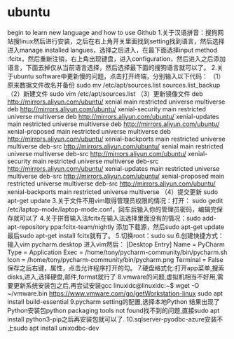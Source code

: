 # ubuntu
begin to learn new language and how to use Github
1.关于汉语拼音：搜狗网站搜linux然后进行安装，之后在右上角开关里面找到setting找到语言，然后选择进入manage installed langues，选择之后进入，在最下面选择input method :fcitx，然后重新注销，右上角出现键盘，进入configuration，然后进入之后添加语言，下面去掉仅从当前语言选择，然后选择最下面的搜狗语言就可以了。
2.关于ubuntu software中更新慢的问题，点击打开终端，分别输入以下代码：
      （1）原来数据文件改名并备份
      sudo mv /etc/apt/sources.list sources.list_backup
      （2）新建文件
      sudo vim /etc/apt/sources.list
      （3）更新镜像文件
deb http://mirrors.aliyun.com/ubuntu/ xenial main restricted universe multiverse
deb http://mirrors.aliyun.com/ubuntu/ xenial-security main restricted universe multiverse
deb http://mirrors.aliyun.com/ubuntu/ xenial-updates main restricted universe multiverse
deb http://mirrors.aliyun.com/ubuntu/ xenial-proposed main restricted universe multiverse
deb http://mirrors.aliyun.com/ubuntu/ xenial-backports main restricted universe multiverse
deb-src http://mirrors.aliyun.com/ubuntu/ xenial main restricted universe multiverse
deb-src http://mirrors.aliyun.com/ubuntu/ xenial-security main restricted universe multiverse
deb-src http://mirrors.aliyun.com/ubuntu/ xenial-updates main restricted universe multiverse
deb-src http://mirrors.aliyun.com/ubuntu/ xenial-proposed main restricted universe multiverse
deb-src http://mirrors.aliyun.com/ubuntu/ xenial-backports main restricted universe multiverse
      （4）提交更新
      sudo apt-get update
3.关于文件不用vim取得管理员权限的情况：打开： sudo gedit /etc/laptop-mode/laptop-mode.conf，回车后输入你的管理员密码，编辑完保存就可以了
4.关于拼音输入法fcitx在输入法选择里面没有的情况：sudo add-apt-repository ppa:fcitx-team/nightly 添加下载源，然后sudo apt-get update
最后sudo apt-get install fcitx就有了。
5.切换root：sudo su
6.创建快捷方式：输入vim pycharm.desktop 进入vim然后：
[Desktop Entry]
Name = PyCharm
Type = Application
Exec = /home/tony/pycharm-community/bin/pycharm.sh
Icon = /home/tony/pycharm-community/bin/pycharm.png
Terminal = False
保存之后右键，属性，点击允许程序打开的勾。
7.硬盘格式化:打开app菜单,搜索disks,进入,选择硬盘,邮件,format就行了
8.vmware的问题,虚拟机相当不好用,需要更新系统安装包之后,再尝试安装gcc
      linuxidc@linuxidc:~$ wget -O ~/vmware.bin https://www.vmware.com/go/getWorkstation-linux
      sudo apt install build-essential
9.pycharm setting的配置,选择本地Python 结果出现了Python安装包python packaging tools not found找不到的问题,直接sudo apt install python3-pip之后再安装包就可以了.
10.sqlserver-pyodbc-azure安装不上sudo apt install unixodbc-dev
